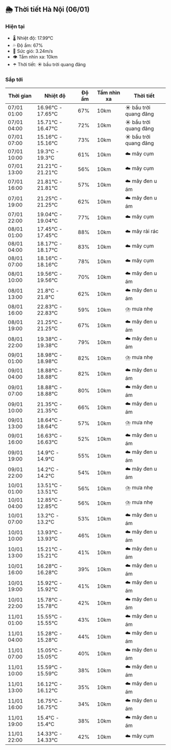## 🌦️ Thời tiết Hà Nội (06/01)

### Hiện tại

- 🌡️ Nhiệt độ: 17.99℃
- 💦 Độ ẩm: 67%
- 💨 Sức gió: 3.24m/s
- 👁️ Tầm nhìn xa: 10km
- ☂️ Thời tiết: ☀️ bầu trời quang đãng

### Sắp tới

| Thời gian | Nhiệt độ | Độ ẩm | Tầm nhìn xa | Thời tiết |
| --- | --- | --- | --- | --- |
| 07/01 01:00 | 16.96℃ - 17.65℃ | 67% | 10km | ☀️ bầu trời quang đãng |
| 07/01 04:00 | 15.71℃ - 16.47℃ | 72% | 10km | ☀️ bầu trời quang đãng |
| 07/01 07:00 | 15.16℃ - 15.16℃ | 73% | 10km | ☀️ bầu trời quang đãng |
| 07/01 10:00 | 19.3℃ - 19.3℃ | 61% | 10km | ☁️ mây cụm |
| 07/01 13:00 | 21.21℃ - 21.21℃ | 56% | 10km | ☁️ mây cụm |
| 07/01 16:00 | 21.81℃ - 21.81℃ | 57% | 10km | ☁️ mây đen u ám |
| 07/01 19:00 | 21.25℃ - 21.25℃ | 62% | 10km | ☁️ mây đen u ám |
| 07/01 22:00 | 19.04℃ - 19.04℃ | 77% | 10km | ☁️ mây cụm |
| 08/01 01:00 | 17.45℃ - 17.45℃ | 88% | 10km | ☁️ mây rải rác |
| 08/01 04:00 | 18.17℃ - 18.17℃ | 83% | 10km | ☁️ mây cụm |
| 08/01 07:00 | 18.16℃ - 18.16℃ | 78% | 10km | ☁️ mây cụm |
| 08/01 10:00 | 19.56℃ - 19.56℃ | 70% | 10km | ☁️ mây đen u ám |
| 08/01 13:00 | 21.8℃ - 21.8℃ | 62% | 10km | ☁️ mây đen u ám |
| 08/01 16:00 | 22.83℃ - 22.83℃ | 59% | 10km | ⛈️ mưa nhẹ |
| 08/01 19:00 | 21.25℃ - 21.25℃ | 67% | 10km | ☁️ mây đen u ám |
| 08/01 22:00 | 19.38℃ - 19.38℃ | 79% | 10km | ☁️ mây đen u ám |
| 09/01 01:00 | 18.98℃ - 18.98℃ | 82% | 10km | ⛈️ mưa nhẹ |
| 09/01 04:00 | 18.88℃ - 18.88℃ | 82% | 10km | ☁️ mây đen u ám |
| 09/01 07:00 | 18.88℃ - 18.88℃ | 80% | 10km | ☁️ mây đen u ám |
| 09/01 10:00 | 21.35℃ - 21.35℃ | 66% | 10km | ☁️ mây đen u ám |
| 09/01 13:00 | 18.64℃ - 18.64℃ | 57% | 10km | ⛈️ mưa nhẹ |
| 09/01 16:00 | 16.63℃ - 16.63℃ | 52% | 10km | ☁️ mây đen u ám |
| 09/01 19:00 | 14.9℃ - 14.9℃ | 55% | 10km | ☁️ mây đen u ám |
| 09/01 22:00 | 14.2℃ - 14.2℃ | 54% | 10km | ☁️ mây đen u ám |
| 10/01 01:00 | 13.51℃ - 13.51℃ | 56% | 10km | ⛈️ mưa nhẹ |
| 10/01 04:00 | 12.85℃ - 12.85℃ | 56% | 10km | ⛈️ mưa nhẹ |
| 10/01 07:00 | 13.2℃ - 13.2℃ | 53% | 10km | ☁️ mây đen u ám |
| 10/01 10:00 | 13.93℃ - 13.93℃ | 46% | 10km | ☁️ mây đen u ám |
| 10/01 13:00 | 15.21℃ - 15.21℃ | 41% | 10km | ☁️ mây đen u ám |
| 10/01 16:00 | 16.28℃ - 16.28℃ | 39% | 10km | ☁️ mây đen u ám |
| 10/01 19:00 | 15.92℃ - 15.92℃ | 41% | 10km | ☁️ mây đen u ám |
| 10/01 22:00 | 15.78℃ - 15.78℃ | 42% | 10km | ☁️ mây đen u ám |
| 11/01 01:00 | 15.55℃ - 15.55℃ | 43% | 10km | ☁️ mây đen u ám |
| 11/01 04:00 | 15.28℃ - 15.28℃ | 44% | 10km | ☁️ mây đen u ám |
| 11/01 07:00 | 15.05℃ - 15.05℃ | 40% | 10km | ☁️ mây đen u ám |
| 11/01 10:00 | 15.59℃ - 15.59℃ | 38% | 10km | ☁️ mây đen u ám |
| 11/01 13:00 | 16.12℃ - 16.12℃ | 35% | 10km | ☁️ mây đen u ám |
| 11/01 16:00 | 16.75℃ - 16.75℃ | 34% | 10km | ☁️ mây đen u ám |
| 11/01 19:00 | 15.4℃ - 15.4℃ | 38% | 10km | ☁️ mây đen u ám |
| 11/01 22:00 | 14.33℃ - 14.33℃ | 42% | 10km | ☁️ mây cụm |
